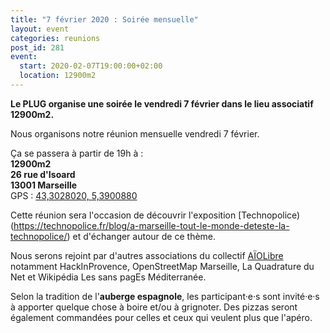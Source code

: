 ```yaml
---
title: "7 février 2020 : Soirée mensuelle"
layout: event
categories: reunions
post_id: 281
event:
  start: 2020-02-07T19:00:00+02:00
  location: 12900m2
---
```


**Le PLUG organise une soirée le vendredi 7 février dans le lieu associatif 12900m2.**

Nous organisons notre réunion mensuelle vendredi 7 février.

Ça se passera à partir de 19h à :  
**12900m2**  
**26 rue d'Isoard**  
**13001 Marseille**  
GPS : [43,3028020, 5,3900880](https://www.openstreetmap.org/node/7116527091)

Cette réunion sera l'occasion de découvrir l'exposition [Technopolice)(https://technopolice.fr/blog/a-marseille-tout-le-monde-deteste-la-technopolice/) et d'échanger autour de ce thème.

Nous serons rejoint par d'autres associations du collectif [AÏOLibre](https://www.aiolibre.org/?About) notamment HackInProvence, OpenStreetMap Marseille, La Quadrature du Net et Wikipédia Les sans pagEs Méditerranée.

Selon la tradition de l'**auberge espagnole**, les participant·e·s sont invité·e·s à apporter quelque chose à boire et/ou à grignoter. Des pizzas seront également commandées pour celles et ceux qui veulent plus que l'apéro.

